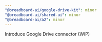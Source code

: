 ```yaml
---
"@breadboard-ai/google-drive-kit": minor
"@breadboard-ai/shared-ui": minor
"@breadboard-ai/a2": minor
---
```


Introduce Google Drive connector (WIP)
